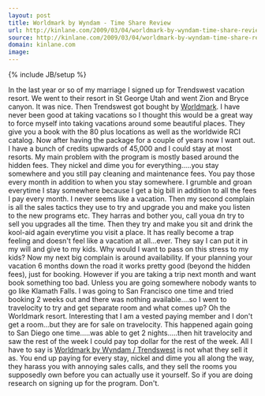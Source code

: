 ```yaml
---
layout: post
title: Worldmark by Wyndam - Time Share Review
url: http://kinlane.com/2009/03/04/worldmark-by-wyndam-time-share-review/
source: http://kinlane.com/2009/03/04/worldmark-by-wyndam-time-share-review/
domain: kinlane.com
image: 
---
```

{% include JB/setup %}<p><!DOCTYPE html PUBLIC "-//W3C//DTD XHTML 1.0 Transitional//EN"
    "http://www.w3.org/TR/xhtml1/DTD/xhtml1-transitional.dtd">
<html xmlns="http://www.w3.org/1999/xhtml">
  <head>
    <title></title>
  </head>
  <body>
    In the last year or so of my marriage I signed up for Trendswest vacation resort. We went to their resort in St George Utah and went Zion and Bryce canyon. It was nice. Then Trendswest got bought
    by <a href="http://www.worldmarktheclub.com/index.shtml">Worldmark</a>. I have never been good at taking vacations so I thought this would be a great way to force myself into taking vacations
    around some beautiful places. They give you a book with the 80 plus locations as well as the worldwide RCI catalog. Now after having the package for a couple of years now I want out. I have a
    bunch of credits upwards of 45,000 and I could stay at most resorts. My main problem with the program is mostly based around the hidden fees. They nickel and dime you for everything.....you stay
    somewhere and you still pay cleaning and maintenance fees. You pay those every month in addition to when you stay somewhere. I grumble and groan everytime I stay somewhere because I get a big
    bill in addition to all the fees I pay every month. I never seems like a vacation. Then my second complain is all the sales tactics they use to try and upgrade you and make you listen to the new
    programs etc. They harras and bother you, call youa dn try to sell you upgrades all the time. Then they try and make you sit and drink the kool-aid again everytime you visit a place. It has
    really become a trap feeling and doesn't feel like a vacation at all...ever. They say I can put it in my will and give to my kids. Why would I want to pass on this stress to my kids? Now my next
    big complain is around availability. If your planning your vacation 6 months down the road it works pretty good (beyond the hidden fees), just for booking. However if you are taking a trip next
    month and want book something too bad. Unless you are going somewhere nobody wants to go like Klamath Falls. I was going to San Francisco one time and tried booking 2 weeks out and there was
    nothing available....so I went to travelocity to try and get separate room and what comes up? Oh the Worldmark resort. Interesting that I am a vested paying member and I don't get a room...but
    they are for sale on travelocity. This happened again going to San Diego one time.....was able to get 2 nights.....then hit travelocity and saw the rest of the week I could pay top dollar for the
    rest of the week. All I have to say is <a href="http://www.worldmarktheclub.com/index.shtml">Worldmark by Wyndam / Trendswest</a> is not what they sell it as. You end up paying for every stay,
    nickel and dime you all along the way, they harass you with annoying sales calls, and they sell the rooms you supposedly own before you can actually use it yourself. So if you are doing research
    on signing up for the program. Don't.
  </body>
</html></p>
